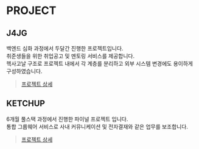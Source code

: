 # PROJECT

## J4JG
백엔드 심화 과정에서 두달간 진행한 프로젝트입니다.  
취준생들을 위한 취업공고 및 멘토링 서비스를 제공합니다.  
헥사고날 구조로 프로젝트 내에서 각 계층를 분리하고 외부 시스템 변경에도 용이하게 구성하였습니다.
> [프로젝트 상세](https://github.com/miniato2/J4JG)

## KETCHUP
6개월 풀스택 과정에서 진행한 파이널 프로젝트 입니다.  
통합 그룹웨어 서비스로 사내 커뮤니케이션 및 전자결재와 같은 업무를 보조합니다.
> [프로젝트 상세](https://github.com/miniato2/Ketchup_Back)

